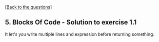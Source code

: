 [[Back to the questions]](../../05.%20Blocks%20Of%20Code.md#exercise-1)

## 5. Blocks Of Code - Solution to exercise 1.1

It let's you write multiple lines and expression before returning something.
